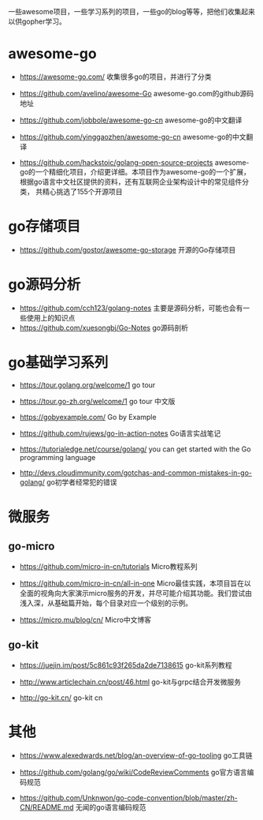一些awesome项目，一些学习系列的项目，一些go的blog等等，把他们收集起来以供gopher学习。



# awesome-go

- https://awesome-go.com/   收集很多go的项目，并进行了分类
- https://github.com/avelino/awesome-Go awesome-go.com的github源码地址
- https://github.com/jobbole/awesome-go-cn awesome-go的中文翻译
- https://github.com/yinggaozhen/awesome-go-cn  awesome-go的中文翻译



- https://github.com/hackstoic/golang-open-source-projects awesome-go的一个精细化项目，介绍更详细。本项目作为awesome-go的一个扩展，根据go语言中文社区提供的资料，还有互联网企业架构设计中的常见组件分类， 共精心挑选了155个开源项目



# go存储项目

- https://github.com/gostor/awesome-go-storage 开源的Go存储项目



# go源码分析

- https://github.com/cch123/golang-notes 主要是源码分析，可能也会有一些使用上的知识点
- https://github.com/xuesongbj/Go-Notes go源码剖析



# go基础学习系列

- https://tour.golang.org/welcome/1 go tour

- https://tour.go-zh.org/welcome/1  go tour 中文版

- https://gobyexample.com/ Go by Example

- https://github.com/rujews/go-in-action-notes Go语言实战笔记

- https://tutorialedge.net/course/golang/  you can get started with the Go programming language

- <http://devs.cloudimmunity.com/gotchas-and-common-mistakes-in-go-golang/> go初学者经常犯的错误

  
  
# 微服务

## go-micro

- <https://github.com/micro-in-cn/tutorials>  Micro教程系列
  
- <https://github.com/micro-in-cn/all-in-one> Micro最佳实践，本项目旨在以全面的视角向大家演示micro服务的开发，并尽可能介绍其功能。我们尝试由浅入深，从基础篇开始，每个目录对应一个级别的示例。
  
- <https://micro.mu/blog/cn/>  Micro中文博客
## go-kit

- <https://juejin.im/post/5c861c93f265da2de7138615> go-kit系列教程

- http://www.articlechain.cn/post/46.html  go-kit与grpc结合开发微服务
- http://go-kit.cn/  go-kit cn

  
# 其他

- <https://www.alexedwards.net/blog/an-overview-of-go-tooling> go工具链
  
- <https://github.com/golang/go/wiki/CodeReviewComments> go官方语言编码规范
  
- <https://github.com/Unknwon/go-code-convention/blob/master/zh-CN/README.md>  无闻的go语言编码规范
  
  
  
